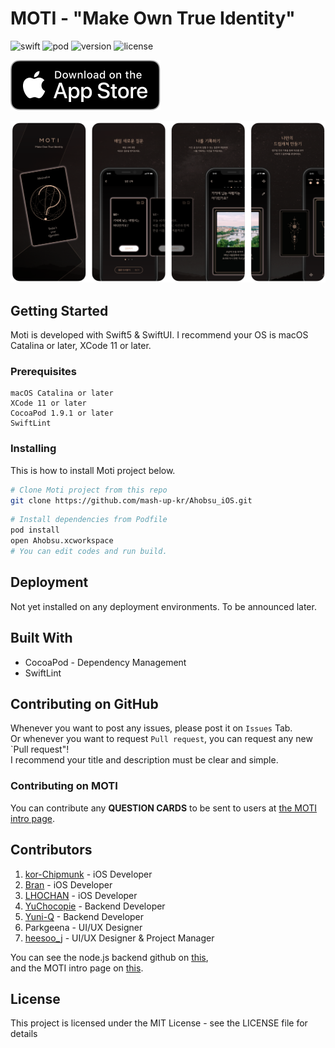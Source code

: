 # MOTI - "Make Own True Identity"
![swift](https://img.shields.io/badge/Swift-5.0-orange.svg)
![pod](https://img.shields.io/badge/pod-1.9.1-blue)
![version](https://img.shields.io/badge/version-1.0.0-blue)
![license](https://img.shields.io/badge/license-MIT-green)

[![app_store](./images/app_store.svg?sanitize=true)](https://apps.apple.com/kr/app/moti/id1496912171)

![onbording](./images/onbording.png)

## Getting Started

Moti is developed with Swift5 & SwiftUI. I recommend your OS is macOS Catalina or later, XCode 11 or later.

### Prerequisites

```
macOS Catalina or later  
XCode 11 or later  
CocoaPod 1.9.1 or later
SwiftLint
```

### Installing

This is how to install Moti project below.  

```bash
# Clone Moti project from this repo
git clone https://github.com/mash-up-kr/Ahobsu_iOS.git  
```

```bash
# Install dependencies from Podfile
pod install
open Ahobsu.xcworkspace
# You can edit codes and run build.
```

## Deployment

Not yet installed on any deployment environments. To be announced later.

## Built With
* CocoaPod - Dependency Management
* SwiftLint

## Contributing on GitHub

Whenever you want to post any issues, please post it on `Issues` Tab.  
Or whenever you want to request `Pull request`, you can request any new `Pull request"!  
I recommend your title and description must be clear and simple.

### Contributing on MOTI

You can contribute any **QUESTION CARDS** to be sent to users at [the MOTI intro page](https://his-0203.github.io/).  

## Contributors
1. [kor-Chipmunk](https://github.com/kor-Chipmunk) - iOS Developer
2. [Bran](https://github.com/YoonJuHo) - iOS Developer
3. [LHOCHAN](https://github.com/LHOCHAN) - iOS Developer
4. [YuChocopie](https://github.com/YuChocopie) - Backend Developer
5. [Yuni-Q](https://github.com/Yuni-Q) - Backend Developer
6. Parkgeena - UI/UX Designer
7. [heesoo_j](https://github.com/his-0203) - UI/UX Designer & Project Manager

You can see the node.js backend github on [this](https://github.com/mash-up-kr/ahobsu-node-backend),  
and the MOTI intro page on [this](https://his-0203.github.io/).

## License
This project is licensed under the MIT License - see the LICENSE file for details
